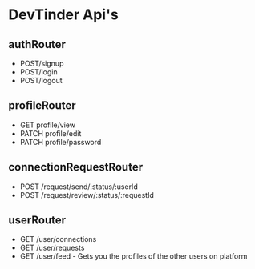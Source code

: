 # DevTinder Api's

## authRouter

- POST/signup
- POST/login
- POST/logout

## profileRouter

- GET profile/view
- PATCH profile/edit
- PATCH profile/password

## connectionRequestRouter

- POST /request/send/:status/:userId
- POST /request/review/:status/:requestId

## userRouter

- GET /user/connections
- GET /user/requests
- GET /user/feed - Gets you the profiles of the other users on platform
